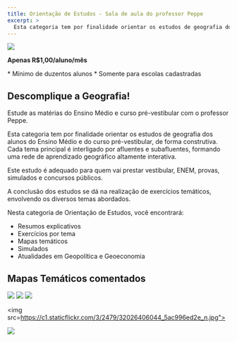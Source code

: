 ```yaml
---
title: Orientação de Estudos - Sala de aula do professor Peppe
excerpt: >
  Esta categoria tem por finalidade orientar os estudos de geografia dos alunos do Ensino Médio e Cursinho Pré-Vestibular..ENEM, Vestibulares, Concursos Públicos.
---
```


<img src="https://c1.staticflickr.com/3/2884/33295482020_3f5058e2c3_q.jpg">

**Apenas R$1,00/aluno/mês**

\* Mínimo de duzentos alunos
\* Somente para escolas cadastradas

## Descomplique a Geografia!

Estude as matérias do Ensino Médio e curso pré-vestibular com o professor Peppe.

Esta categoria tem por finalidade orientar os estudos de geografia dos alunos do Ensino Médio e do curso pré-vestibular, de forma construtiva. Cada tema principal é interligado por afluentes e subafluentes, formando uma rede de aprendizado geográfico altamente interativa.

Este estudo é adequado para quem vai prestar vestibular, ENEM, provas, simulados e concursos públicos.

A conclusão dos estudos se dá na realização de exercícios temáticos, envolvendo os diversos temas abordados. 

Nesta categoria de Orientação de Estudos, você encontrará:

- Resumos explicativos
- Exercícios por tema
- Mapas temáticos
- Simulados
- Atualidades em Geopolítica e Geoeconomia

## Mapas Temáticos comentados

<img src="https://c2.staticflickr.com/2/1575/24576989063_205e7d32b8_n.jpg">

<img src="https://c2.staticflickr.com/4/3895/32729042022_f511f10c85_n.jpg">

<img src="https://c1.staticflickr.com/3/2325/32828067556_1d5febb15a_n.jpg">

<img src=https://c1.staticflickr.com/3/2479/32026406044_5ac996ed2e_n.jpg">

<img src="https://c2.staticflickr.com/2/1500/25264496261_73b94e5fdd_z.jpg">
